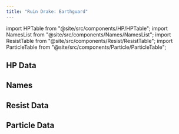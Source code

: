 ```yaml
---
title: "Ruin Drake: Earthguard"
---
```


import HPTable from "@site/src/components/HP/HPTable";
import NamesList from "@site/src/components/Names/NamesList";
import ResistTable from "@site/src/components/Resist/ResistTable";
import ParticleTable from "@site/src/components/Particle/ParticleTable";

## HP Data

<HPTable item_key="ruindrakeearthguard" data_src="enemy" />

## Names

<NamesList item_key="ruindrakeearthguard" data_src="enemy" />

## Resist Data

<ResistTable item_key="ruindrakeearthguard" data_src="enemy" />

## Particle Data

<ParticleTable item_key="ruindrakeearthguard" data_src="enemy" />